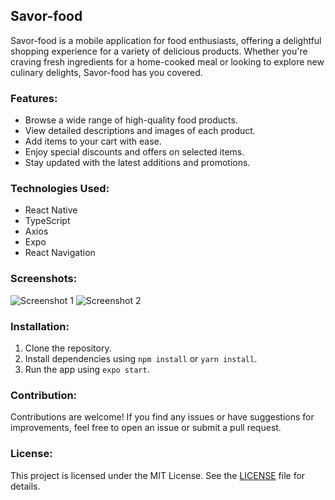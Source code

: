 ## Savor-food

Savor-food is a mobile application for food enthusiasts, offering a delightful shopping experience for a variety of delicious products. Whether you're craving fresh ingredients for a home-cooked meal or looking to explore new culinary delights, Savor-food has you covered.

### Features:
- Browse a wide range of high-quality food products.
- View detailed descriptions and images of each product.
- Add items to your cart with ease.
- Enjoy special discounts and offers on selected items.
- Stay updated with the latest additions and promotions.

### Technologies Used:
- React Native
- TypeScript
- Axios
- Expo
- React Navigation

### Screenshots:
![Screenshot 1](/path/to/screenshot1.png)
![Screenshot 2](/path/to/screenshot2.png)

### Installation:
1. Clone the repository.
2. Install dependencies using `npm install` or `yarn install`.
3. Run the app using `expo start`.

### Contribution:
Contributions are welcome! If you find any issues or have suggestions for improvements, feel free to open an issue or submit a pull request.

### License:
This project is licensed under the MIT License. See the [LICENSE](/path/to/LICENSE) file for details.

